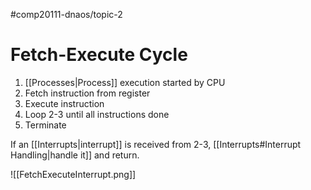 #comp20111-dnaos/topic-2
# Fetch-Execute Cycle

1) [[Processes|Process]] execution started by CPU
2) Fetch instruction from register
3) Execute instruction
4) Loop 2-3 until all instructions done
5) Terminate

If an [[Interrupts|interrupt]] is received from 2-3, [[Interrupts#Interrupt Handling|handle it]] and return.

![[FetchExecuteInterrupt.png]]